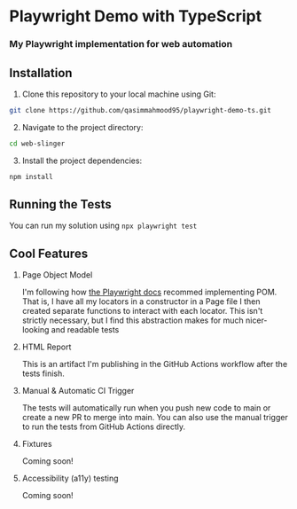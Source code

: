 # Playwright Demo with TypeScript
### My Playwright implementation for web automation

## Installation

1. Clone this repository to your local machine using Git:

```bash
git clone https://github.com/qasimmahmood95/playwright-demo-ts.git

```

2. Navigate to the project directory:

```bash
cd web-slinger
```

3. Install the project dependencies:

```bash
npm install
```

## Running the Tests

You can run my solution using ```npx playwright test```

## Cool Features

1. Page Object Model

    I'm following how [the Playwright docs](https://playwright.dev/docs/pom) recommed implementing POM. That is, I have all my locators in a constructor in a Page file
    I then created separate functions to interact with each locator. This isn't strictly necessary, but I find this abstraction makes for much nicer-looking and readable tests

3. HTML Report

    This is an artifact I'm publishing in the GitHub Actions workflow after the tests finish.

4. Manual & Automatic CI Trigger

    The tests will automatically run when you push new code to main or create a new PR to merge into main.
    You can also use the manual trigger to run the tests from GitHub Actions directly.

5. Fixtures

    Coming soon!

6. Accessibility (a11y) testing

    Coming soon!
